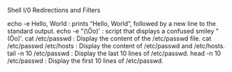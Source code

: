Shell I/0 Redirections and Filters

echo -e Hello, World : prints “Hello, World”, followed by a new line to the standard output.
echo -e \"\(\Ôo\)\' : script that displays a confused smiley "(Ôo)'.
cat /etc/passwd : Display the content of the /etc/passwd file.
cat /etc/passwd /etc/hosts : Display the content of /etc/passwd and /etc/hosts.
tail -n 10 /etc/passwd : Display the last 10 lines of /etc/passwd.
head -n 10 /etc/passwd : Display the first 10 lines of /etc/passwd.
